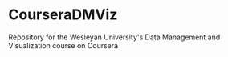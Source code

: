 # CourseraDMViz
Repository for the Wesleyan University's Data Management and Visualization course on Coursera
